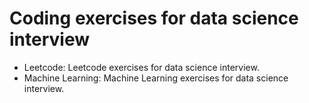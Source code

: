 # Coding exercises for data science interview

- Leetcode: Leetcode exercises for data science interview.
- Machine Learning: Machine Learning exercises for data science interview.
